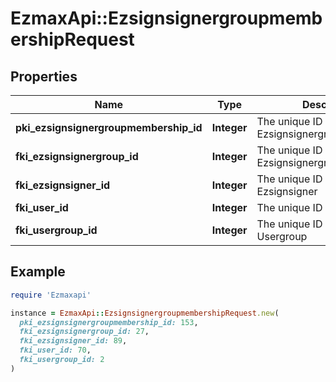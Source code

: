 # EzmaxApi::EzsignsignergroupmembershipRequest

## Properties

| Name | Type | Description | Notes |
| ---- | ---- | ----------- | ----- |
| **pki_ezsignsignergroupmembership_id** | **Integer** | The unique ID of the Ezsignsignergroupmembership | [optional] |
| **fki_ezsignsignergroup_id** | **Integer** | The unique ID of the Ezsignsignergroup |  |
| **fki_ezsignsigner_id** | **Integer** | The unique ID of the Ezsignsigner | [optional] |
| **fki_user_id** | **Integer** | The unique ID of the User | [optional] |
| **fki_usergroup_id** | **Integer** | The unique ID of the Usergroup | [optional] |

## Example

```ruby
require 'Ezmaxapi'

instance = EzmaxApi::EzsignsignergroupmembershipRequest.new(
  pki_ezsignsignergroupmembership_id: 153,
  fki_ezsignsignergroup_id: 27,
  fki_ezsignsigner_id: 89,
  fki_user_id: 70,
  fki_usergroup_id: 2
)
```

